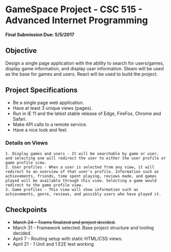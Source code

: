 # GameSpace Project - CSC 515 - Advanced Internet Programming #
**Final Submission Due: 5/5/2017**

## Objective ##
Design a single page application with the ability to search for users/games, display game information, and display user information.
Steam will be used as the base for games and users. React will be used to build the project.

## Project Specifications ##
 * Be a single page web application.
 * Have at least 3 unique views (pages).
 * Run in IE 11 and the latest stable release of Edge, FireFox, Chrome and Safari.
 * Make API calls to a remote service.
 * Have a nice look and feel.

### Details on Views
	1. Display games and users - It will be searchable by game or user, and selecting one will redirect the user to either the user profile or game profile view.
	2. User profiles - When a user is selected from any view, it will redirect to an overview of that user's profile. Information such as achievements, friends, time spent playing, reviews made, and games played will be available through this view. Selecting a game would redirect to the game profile view.
	3. Game profiles - This view will show information such as achievements, genre, reviews, and possibly users who have played it.


## Checkpoints
  * ~~March 24 - Teams finalized and project decided.~~
  * March 31 - Framework selected. Base project structure and tooling decided.
  * April 7 - Routing setup with static HTML/CSS views.
  * April 21 - 1 Unit and 1 E2E test working
